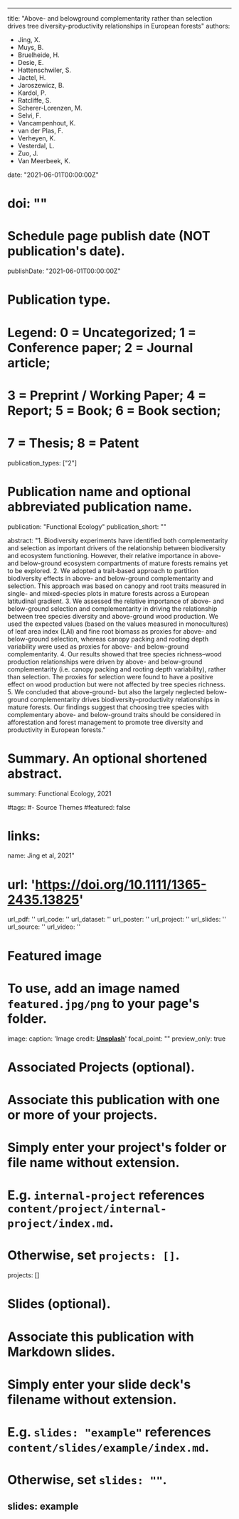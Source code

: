  ---
title: "Above- and belowground complementarity rather than selection drives tree diversity-productivity relationships in European forests"
authors:
- Jing, X.
- Muys, B.
- Bruelheide, H.
- Desie, E.
- Hattenschwiler, S.
- Jactel, H.
- Jaroszewicz, B.
- Kardol, P.
- Ratcliffe, S.
- Scherer-Lorenzen, M.
- Selvi, F.
- Vancampenhout, K.
- van der Plas, F.
- Verheyen, K.
- Vesterdal, L.
- Zuo, J.
- Van Meerbeek, K.

date: "2021-06-01T00:00:00Z"
# doi: ""

# Schedule page publish date (NOT publication's date).
publishDate: "2021-06-01T00:00:00Z"

# Publication type.
# Legend: 0 = Uncategorized; 1 = Conference paper; 2 = Journal article;
# 3 = Preprint / Working Paper; 4 = Report; 5 = Book; 6 = Book section;
# 7 = Thesis; 8 = Patent
publication_types: ["2"]

# Publication name and optional abbreviated publication name.
publication: "Functional Ecology"
publication_short: ""

abstract: "1. Biodiversity experiments have identified both complementarity and selection as important drivers of the relationship between biodiversity and ecosystem functioning. However, their relative importance in above- and below-ground ecosystem compartments of mature forests remains yet to be explored.
2. We adopted a trait-based approach to partition biodiversity effects in above- and below-ground complementarity and selection. This approach was based on canopy and root traits measured in single- and mixed-species plots in mature forests across a European latitudinal gradient.
3. We assessed the relative importance of above- and below-ground selection and complementarity in driving the relationship between tree species diversity and above-ground wood production. We used the expected values (based on the values measured in monocultures) of leaf area index (LAI) and fine root biomass as proxies for above- and below-ground selection, whereas canopy packing and rooting depth variability were used as proxies for above- and below-ground complementarity.
4. Our results showed that tree species richness–wood production relationships were driven by above- and below-ground complementarity (i.e. canopy packing and rooting depth variability), rather than selection. The proxies for selection were found to have a positive effect on wood production but were not affected by tree species richness.
5. We concluded that above-ground- but also the largely neglected below-ground complementarity drives biodiversity–productivity relationships in mature forests. Our findings suggest that choosing tree species with complementary above- and below-ground traits should be considered in afforestation and forest management to promote tree diversity and productivity in European forests."
# Summary. An optional shortened abstract.
summary: Functional Ecology, 2021

#tags:
#- Source Themes
#featured: false

# links:
name: Jing et al, 2021"
# url: 'https://doi.org/10.1111/1365-2435.13825'
url_pdf: ''
url_code: ''
url_dataset: ''
url_poster: ''
url_project: ''
url_slides: ''
url_source: ''
url_video: ''

# Featured image
# To use, add an image named `featured.jpg/png` to your page's folder. 
image:
  caption: 'Image credit: [**Unsplash**](blog.pensoft.net)'
  focal_point: ""
  preview_only: true

# Associated Projects (optional).
#   Associate this publication with one or more of your projects.
#   Simply enter your project's folder or file name without extension.
#   E.g. `internal-project` references `content/project/internal-project/index.md`.
#   Otherwise, set `projects: []`.
projects: []

# Slides (optional).
#   Associate this publication with Markdown slides.
#   Simply enter your slide deck's filename without extension.
#   E.g. `slides: "example"` references `content/slides/example/index.md`.
#   Otherwise, set `slides: ""`.
slides: example
---
